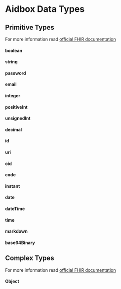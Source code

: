 # Aidbox Data Types

## Primitive Types

For more information read [official FHIR documentation](https://www.hl7.org/fhir/datatypes.html#primitive)

#### boolean 

#### string

#### password

#### email

#### integer

#### positiveInt

#### unsignedInt

#### decimal

#### id

#### uri

#### oid

#### code

#### instant

#### date

#### dateTime

#### time

#### markdown

#### base64Binary

## Complex Types

For more information read [official FHIR documentation](https://www.hl7.org/fhir/datatypes.html#complex)

#### Object

